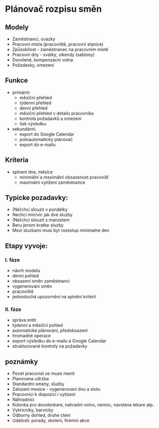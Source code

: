 # Plánovač rozpisu směn

## Modely
- Zaměstnanci, úvazky
- Pracovní místa (pracoviště, pracovní stanice)
- Způsobilost - zaměstnanec na pracovním místě
- Pracovní dny - svátky, víkendy (sablony)
- Dovolené, kompenzacni volna
- Požadavky, omezení

## Funkce
- primární:
  - měsíční přehled
  - týdenní přehled
  - denní přehled
  - měsíční přehled v detailu pracovníka
  - kontrola požadavků a omezení
  - tisk výsledku
- sekundární:
  - export do Google Calendar
  - poloautomatický plánovač
  - export do e-mailu

## Kriteria
- splneni dne, měsíce
  - minimální a maximální obsazenost pracovišť
  - maximální vytížení zaměstnance

## Typicke pozadavky:
- (Ne)chci slouzit v pondelky
- Nechci min/vic jak dve sluzby
- (Ne)chci slouzit s manzelem
- Beru jenom kratke sluzby
- Mezi sluzbami musi byt rozestup minimalne den

## Etapy vyvoje:

### I. fáze
- návrh modelu
- denní pohled
- obsazení směn zaměstnanci
- vygenerování směn
- pracoviště
- jednoduchá upozornění na splnění kritérií

### II. fáze
- správa entit
- týdenní a měsíční pohled
- automatické plánování, předobsazení
- hromadné operace
- export výsledku do e-mailu a Google Calendar
- strukturované kontroly na požadavky

## poznámky
- Pocet pracovist se muze menit
- Planovana udrzba
- Standardni smeny, sluzby
- Zalozeni mesice - vygenerovani dnu a slotu
- Pracovnici k dispozici i vytizeni
- Náhradníci
- Kolonka pro dovolenkare, nahradni volno, nemoc, navsteva lekare atp.
- Vykricniky, barvicky
- Odborny dohled, druhe cteni
- Udalosti: porady, skoleni, firemni akce
